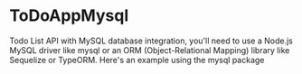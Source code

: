 # ToDoAppMysql
 Todo List API with MySQL database integration, you'll need to use a Node.js MySQL driver like mysql or an ORM (Object-Relational Mapping) library like Sequelize or TypeORM. Here's an example using the mysql package

